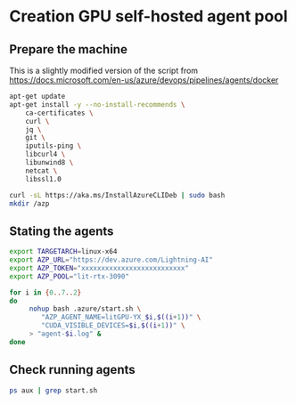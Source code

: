 # Creation GPU self-hosted agent pool

## Prepare the machine

This is a slightly modified version of the script from
https://docs.microsoft.com/en-us/azure/devops/pipelines/agents/docker

```bash
apt-get update
apt-get install -y --no-install-recommends \
    ca-certificates \
    curl \
    jq \
    git \
    iputils-ping \
    libcurl4 \
    libunwind8 \
    netcat \
    libssl1.0

curl -sL https://aka.ms/InstallAzureCLIDeb | sudo bash
mkdir /azp
```

## Stating the agents

```bash
export TARGETARCH=linux-x64
export AZP_URL="https://dev.azure.com/Lightning-AI"
export AZP_TOKEN="xxxxxxxxxxxxxxxxxxxxxxxxxx"
export AZP_POOL="lit-rtx-3090"

for i in {0..7..2}
do
     nohup bash .azure/start.sh \
        "AZP_AGENT_NAME=litGPU-YX_$i,$((i+1))" \
        "CUDA_VISIBLE_DEVICES=$i,$((i+1))" \
     > "agent-$i.log" &
done
```

## Check running agents

```bash
ps aux | grep start.sh
```
